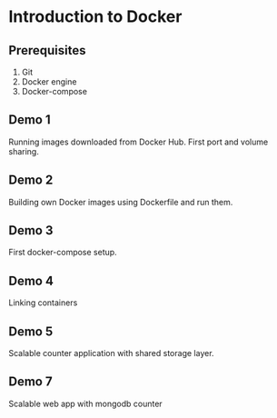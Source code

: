 # Introduction to Docker

## Prerequisites
1. Git
2. Docker engine
3. Docker-compose
 
## Demo 1
Running images downloaded from Docker Hub. First port and volume sharing.

## Demo 2
Building own Docker images using Dockerfile and run them.

## Demo 3
First docker-compose setup.

## Demo 4
Linking containers

## Demo 5
Scalable counter application with shared storage layer.

## Demo 7
Scalable web app with mongodb counter

